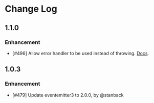 # Change Log

## 1.1.0

### Enhancement

 * [#496] Allow error handler to be used instead of throwing. [Docs](https://github.com/yahoo/fluxible/blob/master/packages/dispatchr/docs/dispatchr.md#error-handling).

## 1.0.3

### Enhancement

 * [#479] Update eventemitter3 to 2.0.0, by @stanback
